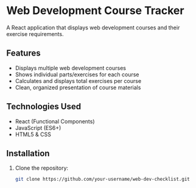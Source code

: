 # Web Development Course Tracker

A React application that displays web development courses and their exercise requirements.

## Features

- Displays multiple web development courses
- Shows individual parts/exercises for each course
- Calculates and displays total exercises per course
- Clean, organized presentation of course materials

## Technologies Used

- React (Functional Components)
- JavaScript (ES6+)
- HTML5 & CSS

## Installation

1. Clone the repository:
   ```bash
   git clone https://github.com/your-username/web-dev-checklist.git
   ```
